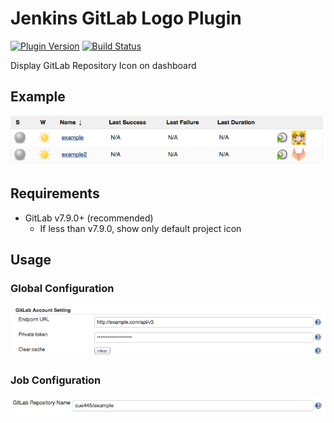 # Jenkins GitLab Logo Plugin

[![Plugin Version](https://img.shields.io/jenkins/plugin/v/gitlab-logo.svg)](https://plugins.jenkins.io/gitlab-logo)
[![Build Status](https://ci.jenkins.io/buildStatus/icon?job=Plugins/gitlab-logo-plugin/master)](https://ci.jenkins.io/job/Plugins/gitlab-logo-plugin/master)

Display GitLab Repository Icon on dashboard

## Example

![](/docs/images/dashboard_1.0.2.png)

## Requirements

-   GitLab v7.9.0+ (recommended)
    -   If less than v7.9.0, show only default project icon

## Usage

### Global Configuration

![](/docs/images/global-config.png)


### Job Configuration

![](/docs/images/job-config.png)
